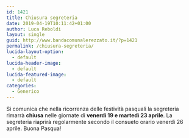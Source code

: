 ```yaml
---
id: 1421
title: Chiusura segreteria
date: 2019-04-19T10:11:42+01:00
author: Luca Reboldi
layout: single
guid: http://www.bandacomunalerezzato.it/?p=1421
permalink: /chiusura-segreteria/
lucida-layout-option:
  - default
lucida-header-image:
  - default
lucida-featured-image:
  - default
categories:
  - Generico
---
```

Si comunica che nella ricorrenza delle festività pasquali la segreteria rimarrà **chiusa** nelle giornate di **venerdì 19 e martedì 23 aprile**. La segreteria riaprirà regolarmente secondo il consueto orario venerdì 26 aprile. Buona Pasqua!